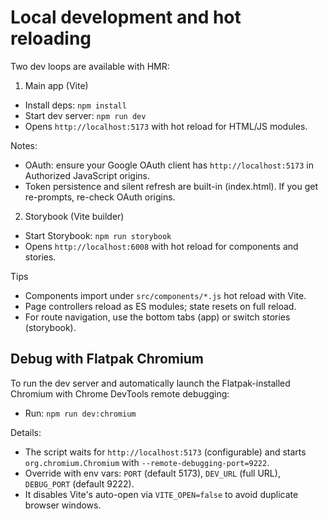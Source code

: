 Local development and hot reloading
===================================

Two dev loops are available with HMR:

1) Main app (Vite)
- Install deps: `npm install`
- Start dev server: `npm run dev`
- Opens `http://localhost:5173` with hot reload for HTML/JS modules.

Notes:
- OAuth: ensure your Google OAuth client has `http://localhost:5173` in Authorized JavaScript origins.
- Token persistence and silent refresh are built-in (index.html). If you get re-prompts, re-check OAuth origins.

2) Storybook (Vite builder)
- Start Storybook: `npm run storybook`
- Opens `http://localhost:6008` with hot reload for components and stories.

Tips
- Components import under `src/components/*.js` hot reload with Vite.
- Page controllers reload as ES modules; state resets on full reload.
- For route navigation, use the bottom tabs (app) or switch stories (storybook).

Debug with Flatpak Chromium
---------------------------

To run the dev server and automatically launch the Flatpak-installed Chromium with Chrome DevTools remote debugging:

- Run: `npm run dev:chromium`

Details:
- The script waits for `http://localhost:5173` (configurable) and starts `org.chromium.Chromium` with `--remote-debugging-port=9222`.
- Override with env vars: `PORT` (default 5173), `DEV_URL` (full URL), `DEBUG_PORT` (default 9222).
- It disables Vite's auto-open via `VITE_OPEN=false` to avoid duplicate browser windows.
